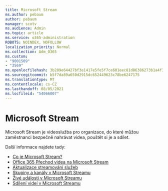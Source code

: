 ```yaml
---
title: Microsoft Stream
ms.author: pebaum
author: pebaum
manager: scotv
ms.audience: Admin
ms.topic: article
ms.service: o365-administration
ROBOTS: NOINDEX, NOFOLLOW
localization_priority: Normal
ms.collection: Adm_O365
ms.custom:
- "9001509"
- "3569"
ms.openlocfilehash: 3b289e64427bf3e1417e5fe5f7ce601eec81d86386273b1a4f3d3c8723f5876f
ms.sourcegitcommit: b5f7da89a650d2915dc652449623c78be6247175
ms.translationtype: MT
ms.contentlocale: cs-CZ
ms.lasthandoff: 08/05/2021
ms.locfileid: "54066007"
---
```

# <a name="microsoft-stream"></a>Microsoft Stream

Microsoft Stream je videoslužba pro organizace, do které můžou zaměstnanci bezpečně nahrávat videa, pouštět si je a sdílet. 

Další informace najdete tady:

- [Co je Microsoft Stream?](https://docs.microsoft.com/stream/overview)
- [Office 365 Přechod videa na Microsoft Stream](https://docs.microsoft.com/stream/migrate-from-office-365)
- [Aktualizace streamování služeb](https://techcommunity.microsoft.com/t5/microsoft-stream-service-updates/bd-p/StreamAnnouncements)
- [Skupiny a kanály v Microsoft Streamu](https://docs.microsoft.com/stream/groups-channels-organization)
- [Živé události v Microsoft Streamu](https://docs.microsoft.com/stream/live-event-overview)
- [Sdílení videí v Microsoft Streamu](https://docs.microsoft.com/stream/portal-share-video)
